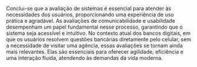 Conclui-se que a avaliação de sistemas é essencial para atender às necessidades dos usuários, proporcionando uma experiência de uso prática e agradável. As avaliações de comunicabilidade e usabilidade desempenham um papel fundamental nesse processo, garantindo que o sistema seja acessível e intuitivo. No contexto atual dos bancos digitais, em que os usuários resolvem questões bancárias diretamente pelo celular, sem a necessidade de visitar uma agência, essas avaliações se tornam ainda mais relevantes. Elas são essenciais para oferecer agilidade, eficiência e uma interação fluida, atendendo às demandas da vida moderna.
